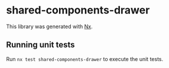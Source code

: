 # shared-components-drawer

This library was generated with [Nx](https://nx.dev).

## Running unit tests

Run `nx test shared-components-drawer` to execute the unit tests.
